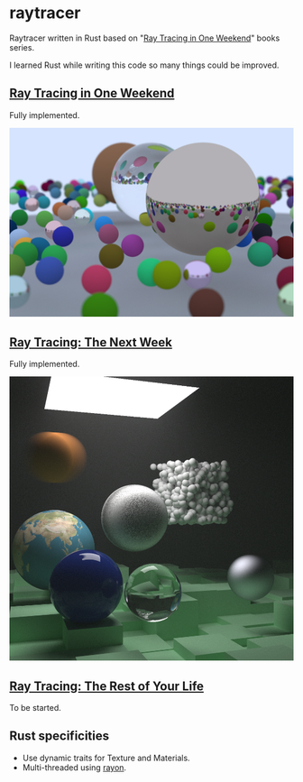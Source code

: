 # raytracer

Raytracer written in Rust based on "[Ray Tracing in One Weekend](https://raytracing.github.io/)" books series.

I learned Rust while writing this code so many things could be improved.

## [Ray Tracing in One Weekend](https://raytracing.github.io/books/RayTracingInOneWeekend.html)

Fully implemented.

![Final render](render/book1.png)

##  [Ray Tracing: The Next Week](https://raytracing.github.io/books/RayTracingTheNextWeek.html)

Fully implemented.

![Final render](render/book2.png)

## [Ray Tracing: The Rest of Your Life](https://raytracing.github.io/books/RayTracingTheRestOfYourLife.html)

To be started.

## Rust specificities

- Use dynamic traits for Texture and Materials.
- Multi-threaded using [rayon](https://docs.rs/rayon/1.5.1/rayon/).


